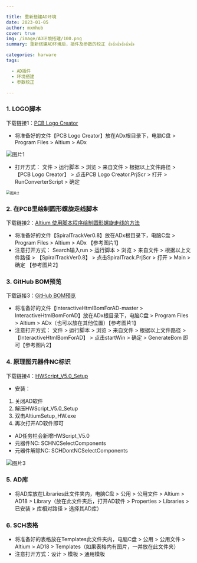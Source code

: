 ```yaml
---

title: 重新搭建AD环境
date: 2023-01-05
author: mxmhub
cover: true
img: /image/AD环境搭建/100.png
summary: 重新搭建AD环境后，插件及参数的校正 👍👍👍👍👍👍

categories: harware
tags:

  - AD插件
  - 环境搭建
  - 参数校正

---
```





### 1. LOGO脚本

下载链接1：[PCB Logo Creator](/image/AD环境搭建/PCBLogoCreator.rar)

- 将准备好的文件【PCB Logo Creator】放在ADx根目录下，电脑C盘 > Program Files > Altium > ADx

 <img src="/image/AD环境搭建/1.png" alt="图片1" style="zoom:100%;" />

- 打开方式： 文件 > 运行脚本 > 浏览 > 来自文件 > 根据以上文件路径 > 【PCB Logo Creator】 > 点击PCB Logo Creator.PrjScr > 打开 > RunConverterScript > 确定
 <img src="/image/AD环境搭建/2.png" alt="图片2" style="zoom:67%;" />

### 2. 在PCB里绘制圆形螺旋走线脚本

下载链接2：[Altium 使用脚本程序绘制圆形螺旋走线的方法](/image/AD环境搭建/Altium使用脚本程序绘制圆形螺旋走线的方法.rar)

- 将准备好的文件【SpiralTrackVer0.8】放在ADx根目录下，电脑C盘 > Program Files > Altium > ADx   【参考图片1】
- 注意打开方式： Search输入run  > 运行脚本 > 浏览 > 来自文件 > 根据以上文件路径 > 【SpiralTrackVer0.8】 > 点击SpiralTrack.PrjScr > 打开 > Main > 确定   【参考图片2】

### 3. GitHub BOM预览

下载链接3：[GitHub BOM预览](/image/AD环境搭建/InteractiveHtmlBomForAD_master.zip)

- 将准备好的文件【InteractiveHtmlBomForAD-master > InteractiveHtmlBomForAD】放在ADx根目录下，电脑C盘 > Program Files > Altium > ADx（也可以放在其他位置）【参考图片1】
- 注意打开方式： 文件  > 运行脚本 > 浏览 > 来自文件 > 根据以上文件路径 > 【InteractiveHtmlBomForAD】 > 点击startWin > 确定 > GenerateBom 即可【参考图片2】

### 4. 原理图元器件NC标识

下载链接4：[HWScript_V5.0_Setup](/image/AD环境搭建/HWScript_V5.0_Setup.zip)

- 安装：
1. 关闭AD软件
2. 解压HWScript_V5.0_Setup
3. 双击AltiumSetup_HW.exe
4. 再次打开AD软件即可

- AD任务栏会新增HWScript_V5.0
- 元器件NC: SCHNCSelectComponents
- 元器件解除NC: SCHDontNCSelectComponents

 <img src="/image/AD环境搭建/4.png" alt="图片3" style="zoom:100%;" />

### 5. AD库

- 将AD库放在Libraries此文件夹内，电脑C盘 > 公用 > 公用文件 > Altium > AD18 > Library（放在此文件夹后，打开AD软件 > Properties > Libraries > 已安装 > 库相对路径  > 选择其AD库）

### 6. SCH表格

- 将准备好的表格放在Templates此文件夹内，电脑C盘 > 公用 > 公用文件 > Altium > AD18 > Templates（如果表格内有图片，一并放在此文件夹）
- 注意打开方式：设计 > 模板 > 通用模板





